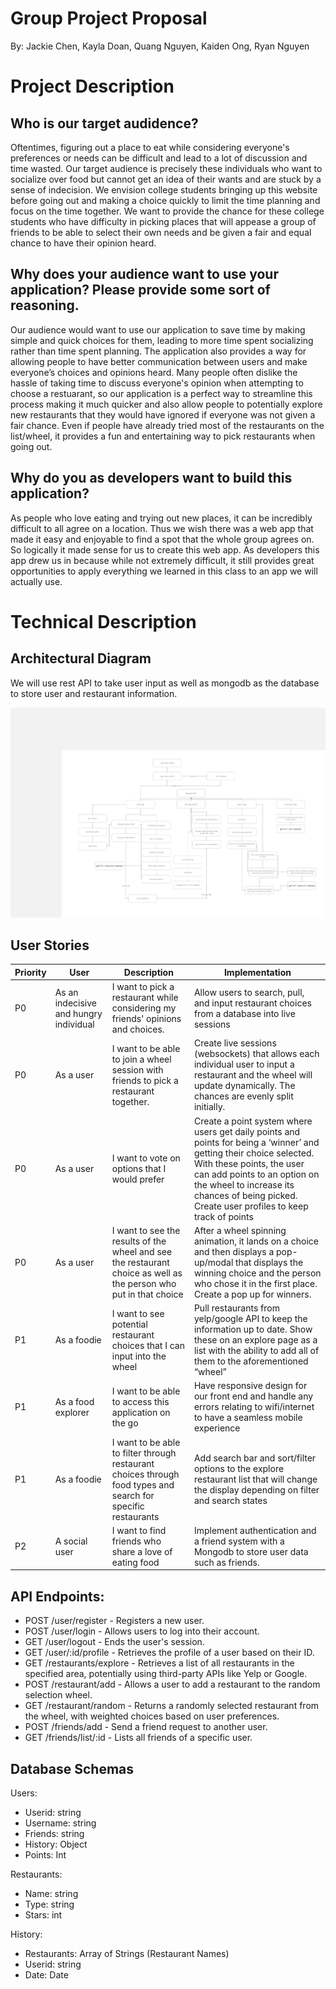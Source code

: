 # Group Project Proposal 
By: Jackie Chen, Kayla Doan, Quang Nguyen, Kaiden Ong, Ryan Nguyen

# Project Description

## Who is our target audidence?
Oftentimes, figuring out a place to eat while considering everyone's preferences or needs can be difficult and lead to a lot of discussion and time wasted. Our target audience is precisely these individuals who want to socialize over food but cannot get an idea of their wants and are stuck by a sense of indecision. We envision college students bringing up this website before going out and making a choice quickly to limit the time planning and focus on the time together. We want to provide the chance for these college students who have difficulty in picking places that will appease a group of friends to be able to select their own needs and be given a fair and equal chance to have their opinion heard.

## Why does your audience want to use your application? Please provide some sort of reasoning. 
Our audience would want to use our application to save time by making simple and quick choices for them, leading to more time spent socializing rather than time spent planning. The application also provides a way for allowing people to have better communication between users and make everyone’s choices and opinions heard. Many people often dislike the hassle of taking time to discuss everyone's opinion when attempting to choose a restuarant, so our application is a perfect way to streamline this process making it much quicker and also allow people to potentially explore new restaurants that they would have ignored if everyone was not given a fair chance. Even if people have already tried most of the restaurants on the list/wheel, it provides a fun and entertaining way to pick restaurants when going out.

## Why do you as developers want to build this application?
As people who love eating and trying out new places, it can be incredibly difficult to all agree on a location. Thus we wish there was a web app that made it easy and enjoyable to find a spot that the whole group agrees on. So logically it made sense for us to create this web app. As developers this app drew us in because while not extremely difficult, it still provides great opportunities to apply everything we learned in this class to an app we will actually use.

# Technical Description

## Architectural Diagram
We will use rest API to take user input as well as mongodb as the database to store user and restaurant information.

![User Flow Chart](https://github.com/info441-sp24/final-project-WhenToEat/blob/main/public/img/User%20Flow%20Chart.jpg?raw=true)

## User Stories
| Priority | User | Description | Implementation |
|----------|------|-------------|----------------|
| P0 | As an indecisive and hungry individual | I want to pick a restaurant while considering my friends' opinions and choices. | Allow users to search, pull, and input restaurant choices from a database into live sessions|
| P0 | As a user | I want to be able to join a wheel session with friends to pick a restaurant together. | Create live sessions (websockets) that allows each individual user to input a restaurant and the wheel will update dynamically. The chances are evenly split initially.|
| P0 | As a user | I want to vote on options that I would prefer | Create a point system where users get daily points and points for being a ‘winner’ and getting their choice selected. With these points, the user can add points to an option on the wheel to increase its chances of being picked. Create user profiles to keep track of points |
| P0 | As a user | I want to see the results of the wheel and see the restaurant choice as well as the person who put in that choice | After a wheel spinning animation, it lands on a choice and then displays a pop-up/modal that displays the winning choice and the person who chose it in the first place. Create a pop up for winners. |
| P1 | As a foodie | I want to see potential restaurant choices that I can input into the wheel | Pull restaurants from yelp/google API to keep the information up to date. Show these on an explore page as a list with the ability to add all of them to the aforementioned “wheel” |
| P1 | As a food explorer | I want to be able to access this application on the go | Have responsive design for our front end and handle any errors relating to wifi/internet to have a seamless mobile experience |
| P1 | As a foodie | I want to be able to filter through restaurant choices through food types and search for specific restaurants | Add search bar and sort/filter options to the explore restaurant list that will change the display depending on filter and search states |
| P2 | A social user | I want to find friends who share a love of eating food | Implement authentication and a friend system with a Mongodb to store user data such as friends. |

## API Endpoints:
* POST /user/register - Registers a new user.
* POST /user/login - Allows users to log into their account.
* GET /user/logout - Ends the user's session.
* GET /user/:id/profile - Retrieves the profile of a user based on their ID.
* GET /restaurants/explore - Retrieves a list of all restaurants in the specified area, potentially using third-party APIs like Yelp or Google.
* POST /restaurant/add - Allows a user to add a restaurant to the random selection wheel.
* GET /restaurant/random - Returns a randomly selected restaurant from the wheel, with weighted choices based on user preferences.
* POST /friends/add - Send a friend request to another user.
* GET /friends/list/:id - Lists all friends of a specific user.

## Database Schemas 
Users:
* Userid: string
* Username: string
* Friends: string
* History: Object
* Points: Int


Restaurants:
* Name: string
* Type: string
* Stars: int


History:
* Restaurants: Array of Strings (Restaurant Names)
* Userid: string
* Date: Date
